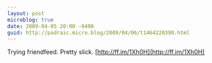 ```yaml
---
layout: post
microblog: true
date: 2009-04-05 20:00 -0400
guid: http://padraic.micro.blog/2009/04/06/t1464220390.html
---
```

Trying friendfeed. Pretty slick. [http://ff.im/1Xh0H](http://ff.im/1Xh0H)
